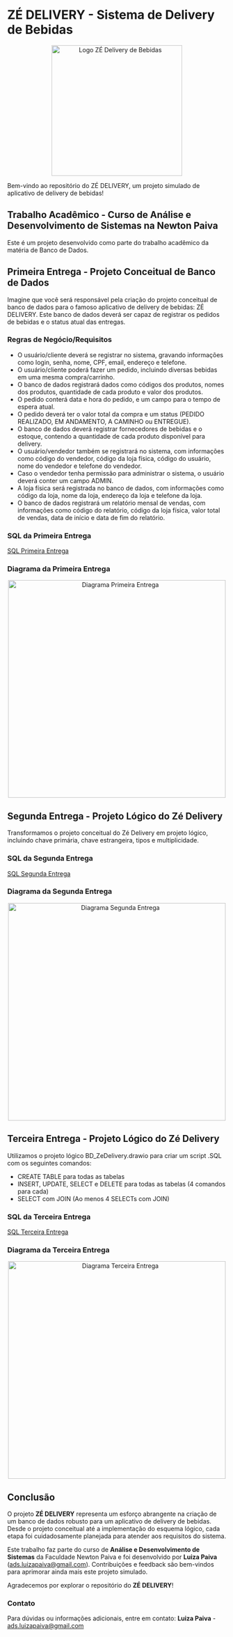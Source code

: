 # ZÉ DELIVERY - Sistema de Delivery de Bebidas
<p align="center">
  <img width="300" src="https://github.com/adsluizapaiva/BD_zedelivery/blob/main/ZE%20DELIVERY%20LOGO.png" alt="Logo ZÉ Delivery de Bebidas">
</p>

Bem-vindo ao repositório do ZÉ DELIVERY, um projeto simulado de aplicativo de delivery de bebidas!

## Trabalho Acadêmico - Curso de Análise e Desenvolvimento de Sistemas na Newton Paiva
Este é um projeto desenvolvido como parte do trabalho acadêmico da matéria de Banco de Dados. 

## Primeira Entrega - Projeto Conceitual de Banco de Dados
Imagine que você será responsável pela criação do projeto conceitual de banco de dados para o famoso aplicativo de delivery de bebidas: ZÉ DELIVERY. Este banco de dados deverá ser capaz de registrar os pedidos de bebidas e o status atual das entregas.

### Regras de Negócio/Requisitos
- O usuário/cliente deverá se registrar no sistema, gravando informações como login, senha, nome, CPF, email, endereço e telefone.
- O usuário/cliente poderá fazer um pedido, incluindo diversas bebidas em uma mesma compra/carrinho.
- O banco de dados registrará dados como códigos dos produtos, nomes dos produtos, quantidade de cada produto e valor dos produtos.
- O pedido conterá data e hora do pedido, e um campo para o tempo de espera atual.
- O pedido deverá ter o valor total da compra e um status (PEDIDO REALIZADO, EM ANDAMENTO, A CAMINHO ou ENTREGUE).
- O banco de dados deverá registrar fornecedores de bebidas e o estoque, contendo a quantidade de cada produto disponível para delivery.
- O usuário/vendedor também se registrará no sistema, com informações como código do vendedor, código da loja física, código do usuário, nome do vendedor e telefone do vendedor.
- Caso o vendedor tenha permissão para administrar o sistema, o usuário deverá conter um campo ADMIN.
- A loja física será registrada no banco de dados, com informações como código da loja, nome da loja, endereço da loja e telefone da loja.
- O banco de dados registrará um relatório mensal de vendas, com informações como código do relatório, código da loja física, valor total de vendas, data de início e data de fim do relatório.

### SQL da Primeira Entrega
[SQL Primeira Entrega](https://github.com/adsluizapaiva/BD_zedelivery/blob/main/1.%20PRIMEIRA%20ENTREGA)

### Diagrama da Primeira Entrega
<p align="center">
  <img width="500" src="https://github.com/adsluizapaiva/BD_zedelivery/blob/main/ZE%20DELIVERY%20PRIMEIRA%20ENTREGA.png" alt="Diagrama Primeira Entrega">
</p>

## Segunda Entrega - Projeto Lógico do Zé Delivery
Transformamos o projeto conceitual do Zé Delivery em projeto lógico, incluindo chave primária, chave estrangeira, tipos e multiplicidade.

### SQL da Segunda Entrega
[SQL Segunda Entrega](https://github.com/adsluizapaiva/BD_zedelivery/blob/main/2.%20SEGUNDA%20ENTREGA)

### Diagrama da Segunda Entrega
<p align="center">
  <img width="500" src="https://github.com/adsluizapaiva/BD_zedelivery/blob/main/ZE%20DELIVERY%20SEGUNDA%20ENTREGA.png" alt="Diagrama Segunda Entrega">
</p>

## Terceira Entrega - Projeto Lógico do Zé Delivery
Utilizamos o projeto lógico BD_ZeDelivery.drawio para criar um script .SQL com os seguintes comandos:

- CREATE TABLE para todas as tabelas
- INSERT, UPDATE, SELECT e DELETE para todas as tabelas (4 comandos para cada)
- SELECT com JOIN (Ao menos 4 SELECTs com JOIN)

### SQL da Terceira Entrega
[SQL Terceira Entrega](https://github.com/adsluizapaiva/BD_zedelivery/blob/main/3.%20TERCEIRA%20ENTREGA)

### Diagrama da Terceira Entrega
<p align="center">
  <img width="500" src="https://github.com/adsluizapaiva/BD_zedelivery/blob/main/ZE%20DELIVERY%20TERCEIRA%20ENTREGA.png" alt="Diagrama Terceira Entrega">
</p>

## Conclusão
O projeto **ZÉ DELIVERY** representa um esforço abrangente na criação de um banco de dados robusto para um aplicativo de delivery de bebidas. Desde o projeto conceitual até a implementação do esquema lógico, cada etapa foi cuidadosamente planejada para atender aos requisitos do sistema.

Este trabalho faz parte do curso de **Análise e Desenvolvimento de Sistemas** da Faculdade Newton Paiva e foi desenvolvido por **Luiza Paiva** ([ads.luizapaiva@gmail.com](mailto:ads.luizapaiva@gmail.com)). Contribuições e feedback são bem-vindos para aprimorar ainda mais este projeto simulado.

Agradecemos por explorar o repositório do **ZÉ DELIVERY**!

### Contato
Para dúvidas ou informações adicionais, entre em contato:
**Luiza Paiva** - [ads.luizapaiva@gmail.com](mailto:ads.luizapaiva@gmail.com)


